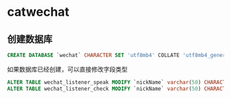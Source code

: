 # catwechat
## 创建数据库
```sql
CREATE DATABASE `wechat` CHARACTER SET 'utf8mb4' COLLATE 'utf8mb4_general_ci';
```
如果数据库已经创建，可以直接修改字段类型
```sql
ALTER TABLE wechat_listener_speak MODIFY `nickName` varchar(50) CHARACTER SET utf8mb4 COLLATE utf8mb4_general_ci;
ALTER TABLE wechat_listener_check MODIFY `nickName` varchar(50) CHARACTER SET utf8mb4 COLLATE utf8mb4_general_ci;
```